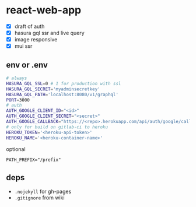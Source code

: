 # react-web-app

- [x] draft of auth
- [x] hasura gql ssr and live query
- [x] image responsive
- [x] mui ssr

## env or .env

```sh
# always
HASURA_GQL_SSL=0 # 1 for production with ssl
HASURA_GQL_SECRET='myadminsecretkey'
HASURA_GQL_PATH='localhost:8080/v1/graphql'
PORT=3000
# auth
AUTH_GOOGLE_CLIENT_ID="<id>"
AUTH_GOOGLE_CLIENT_SECRET="<secret>"
AUTH_GOOGLE_CALLBACK="https://<repo>.herokuapp.com/api/auth/google/callback"
# only for build on gitlab-ci to heroku
HEROKU_TOKEN='<heroku-api-token>'
HEROKU_NAME='<heroku-container-name>'
```

optional

```
PATH_PREFIX="/prefix"
```

## deps

- `.nojekyll` for gh-pages
- `.gitignore` from wiki
